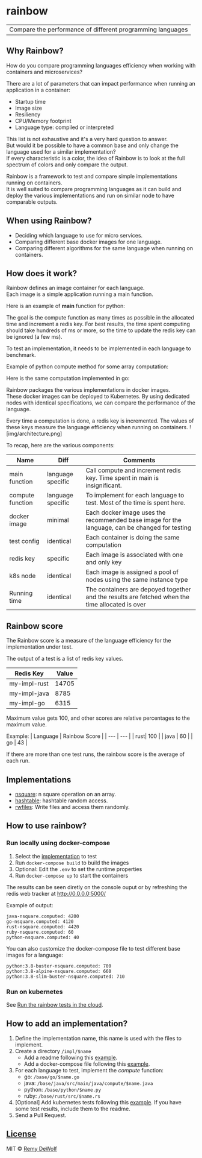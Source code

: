 # rainbow
<table>
<tr>
<td>
  Compare the performance of different programming languages
</td>
</tr>
</table>

## Why Rainbow?

How do you compare programming languages efficiency when working with containers and microservices?  

There are a lot of parameters that can impact performance when running an application in a container:
* Startup time
* Image size
* Resiliency
* CPU/Memory footprint
* Language type: compiled or interpreted

This list is not exhaustive and it's a very hard question to answer.  
But would it be possible to have a common base and only change the language used for a similar implementation?  
If every characteristic is a color, the idea of Rainbow is to look at the full spectrum of colors and only compare the output.  

Rainbow is a framework to test and compare simple implementations running on containers.  
It is well suited to compare programming languages as it can build and deploy the various implementations and run on similar node to have comparable outputs.

## When using Rainbow?

* Deciding which language to use for micro services.
* Comparing different base docker images for one language.
* Comparing different algorithms for the same language when running on containers.

## How does it work?

Rainbow defines an image container for each language.  
Each image is a simple application running a main function.  

Here is an example of **main** function for python:
<script src="https://gist.github.com/RemyDeWolf/74a1627c3329ca95b1b39e86a011b05b.js"></script>

The goal is the compute function as many times as possible in the allocated time and increment a redis key. For best results, the time spent computing should take hundreds of ms or more, so the time to update the redis key can be ignored (a few ms).

To test an implementation, it needs to be implemented in each language to benchmark.  

Example of python compute method for some array computation:
<script src="https://gist.github.com/RemyDeWolf/3778f97277cdfd2c9720d0d9cc9345a7.js"></script>

Here is the same computation implemented in go:
<script src="https://gist.github.com/RemyDeWolf/b33a1eaab80d9851529dd11703e9bd90.js"></script>

Rainbow packages the various implementations in docker images.  
These docker images can be deployed to Kubernetes. By using dedicated nodes with identical specifications, we can compare the performance of the language.  

Every time a computation is done, a redis key is incremented. The values of these keys measure the language efficiency when running on containers.
![img/architecture.png]

To recap, here are the various components:

| Name | Diff | Comments |
| --- | --- | --- |
| main function | language specific | Call compute and increment redis key. Time spent in main is insignificant. |
| compute function | language specific | To implement for each language to test. Most of the time is spent here. |
| docker image | minimal | Each docker image uses the recommended base image for the language, can be changed for testing |
| test config | identical | Each container is doing the same computation |
| redis key | specific | Each image is associated with one and only key |
| k8s node | identical | Each image is assigned a pool of nodes using the same instance type |
| Running time | identical | The containers are depoyed together and the results are fetched when the time allocated is over |

## Rainbow score

The Rainbow score is a measure of the language efficiency for the implementation under test.  

The output of a test is a list of redis key values.  

| Redis Key | Value |
| --- | --- |
| my-impl-rust| 14705 |
| my-impl-java | 8785 |
| my-impl-go | 6315 |

Maximum value gets 100, and other scores are relative percentages to the maximum value.

Example:
| Language | Rainbow Score |
| --- | --- |
| rust| 100 |
| java | 60 |
| go | 43 |

If there are more than one test runs, the rainbow score is the average of each run.

## Implementations

* [nsquare](/impl/nsquare): n square operation on an array.
* [hashtable](/impl/hashtable): hashtable random access.
* [rwfiles](/impl/rwfiles): Write files and access them randomly.

## How to use rainbow?

### Run locally using docker-compose

1. Select the [implementation](/impl) to test
1. Run `docker-compose build` to build the images
1. Optional: Edit the `.env` to set the runtime properties
1. Run `docker-compose up` to start the containers

The results can be seen diretly on the console ouput or by refreshing the redis web tracker at http://0.0.0.0:5000/

Example of output:
```
java-nsquare.computed: 4200
go-nsquare.computed: 4120
rust-nsquare.computed: 4420
ruby-nsquare.computed: 60
python-nsquare.computed: 40
```

You can also customize the docker-compose file to test different base images for a language:
```
python:3.8-buster-nsquare.computed: 700
python:3.8-alpine-nsquare.computed: 660
python:3.8-slim-buster-nsquare.computed: 710
```

### Run on kubernetes

See [Run the rainbow tests in the cloud](/k8s/README.md).

## How to add an implementation?

1. Define the implementation name, this name is used with the files to implement.
1. Create a directory `/impl/$name`
    * Add a readme following this [example](/impl/nsquare).
    * Add a docker-compose file following this [example](/impl/nsquare/docker-compose.yml).
1. For each language to test, implement the *compute* function:
    * go: `/base/go/$name.go`
    * java: `/base/java/src/main/java/compute/$name.java`
    * python: `/base/python/$name.py`
    * ruby: `/base/rust/src/$name.rs`
1. [Optional] Add kubernetes tests following this [example](k8s/tests/nsquare.yaml). If you have some test results, include them to the readme.
1. Send a Pull Request.

## [License](LICENSE)

MIT © [Remy DeWolf](https://github.com/RemyDeWolf)
